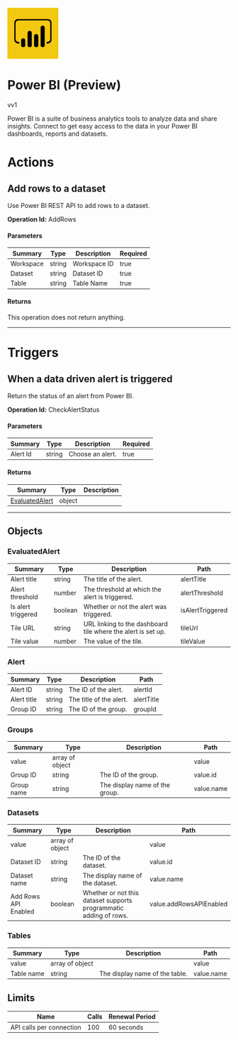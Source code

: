 ![Icon](icon.png)

# Power BI (Preview)

vv1

Power BI is a suite of business analytics tools to analyze data and share insights. Connect to get easy access to the data in your Power BI dashboards, reports and datasets.


# Actions

## Add rows to a dataset
Use Power BI REST API to add rows to a dataset.

**Operation Id:** AddRows

#### Parameters
| Summary | Type | Description | Required |
|---------|------|-------------|----------|
| Workspace | string | Workspace ID | true |
| Dataset | string | Dataset ID | true |
| Table | string | Table Name | true |

#### Returns
This operation does not return anything.

___

# Triggers

## When a data driven alert is triggered
Return the status of an alert from Power BI.

**Operation Id:** CheckAlertStatus

#### Parameters
| Summary | Type | Description | Required |
|---------|------|-------------|----------|
| Alert Id | string | Choose an alert. | true |

#### Returns
| Summary | Type | Description |
|---------|------|-------------|
| [EvaluatedAlert](#evaluatedalert) | object |  |

___


## Objects

### EvaluatedAlert


| Summary | Type | Description | Path |
|---------|------|-------------|------|
| Alert title | string | The title of the alert. | alertTitle |
| Alert threshold | number | The threshold at which the alert is triggered. | alertThreshold |
| Is alert triggered | boolean | Whether or not the alert was triggered. | isAlertTriggered |
| Tile URL | string | URL linking to the dashboard tile where the alert is set up. | tileUrl |
| Tile value | number | The value of the tile. | tileValue |

### Alert


| Summary | Type | Description | Path |
|---------|------|-------------|------|
| Alert ID | string | The ID of the alert. | alertId |
| Alert title | string | The title of the alert. | alertTitle |
| Group ID | string | The ID of the group. | groupId |

### Groups


| Summary | Type | Description | Path |
|---------|------|-------------|------|
| value | array of object |  | value |
| Group ID | string | The ID of the group. | value.id |
| Group name | string | The display name of the group. | value.name |

### Datasets


| Summary | Type | Description | Path |
|---------|------|-------------|------|
| value | array of object |  | value |
| Dataset ID | string | The ID of the dataset. | value.id |
| Dataset name | string | The display name of the dataset. | value.name |
| Add Rows API Enabled | boolean | Whether or not this dataset supports programmatic adding of rows. | value.addRowsAPIEnabled |

### Tables


| Summary | Type | Description | Path |
|---------|------|-------------|------|
| value | array of object |  | value |
| Table name | string | The display name of the table. | value.name |

## Limits
| Name | Calls | Renewal Period |
|------|-------|----------------|
| API calls per connection | 100 | 60 seconds |


